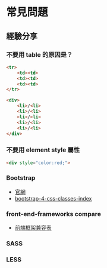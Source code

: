 # 常見問題


## 經驗分享

### 不要用 table 的原因是？

```html
<tr>
    <td><td>
    <td><td>
    <td><td>
</tr>
```

```html
<div>
    <li>/<li>
    <li>/<li>
    <li>/<li>
    <li>/<li>
    <li>/<li>
</div>
```

### 不要用 element style 屬性

```html
<div style="color:red;">
```

### Bootstrap

* [官網](http://getbootstrap.com/)
* [bootstrap-4-css-classes-index](https://bootstrapcreative.com/resources/bootstrap-4-css-classes-index/)

### front-end-frameworks compare

* [前端框架兼容表](http://usablica.github.io/front-end-frameworks/compare.html)


### SASS

### LESS



